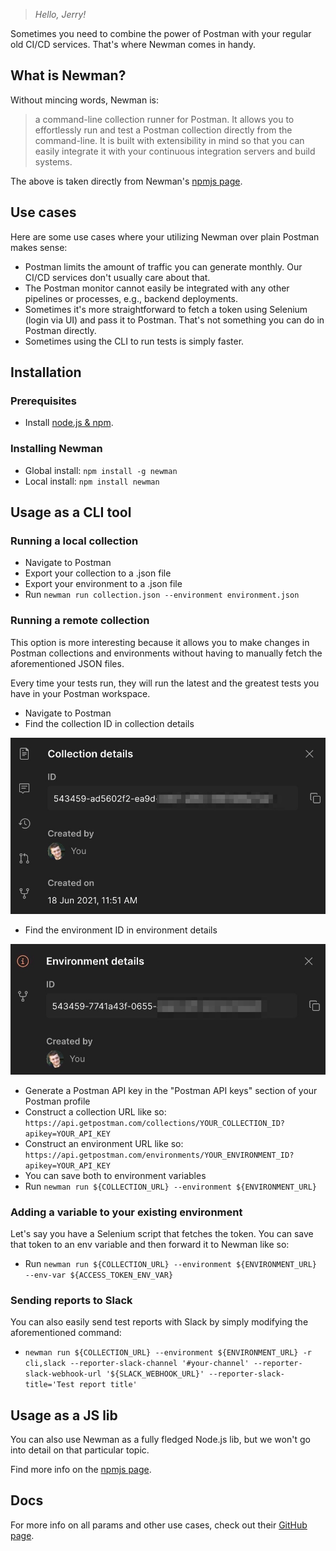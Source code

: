 > *Hello, Jerry!*

Sometimes you need to combine the power of Postman with your regular old CI/CD services. That's where Newman comes in handy.

## What is Newman?

Without mincing words, Newman is:

> a command-line collection runner for Postman. It allows you to effortlessly run and test a Postman collection directly from the command-line. It is built with extensibility in mind so that you can easily integrate it with your continuous integration servers and build systems.

The above is taken directly from Newman's [npmjs page](https://www.npmjs.com/package/newman).

## Use cases

Here are some use cases where your utilizing Newman over plain Postman makes sense:

- Postman limits the amount of traffic you can generate monthly. Our CI/CD services don't usually care about that.
- The Postman monitor cannot easily be integrated with any other pipelines or processes, e.g., backend deployments.
- Sometimes it's more straightforward to fetch a token using Selenium (login via UI) and pass it to Postman. That's not something you can do in Postman directly.
- Sometimes using the CLI to run tests is simply faster.

## Installation

### Prerequisites

- Install [node.js & npm](https://nodejs.org/en/download/package-manager/#macos).

### Installing Newman

- Global install: `npm install -g newman`
- Local install: `npm install newman`

## Usage as a CLI tool

### Running a local collection

- Navigate to Postman
- Export your collection to a .json file
- Export your environment to a .json file
- Run `newman run collection.json --environment environment.json`


### Running a remote collection

This option is more interesting because it allows you to make changes in Postman collections and environments without having to manually fetch the aforementioned JSON files. 

Every time your tests run, they will run the latest and the greatest tests you have in your Postman workspace.

- Navigate to Postman
- Find the collection ID in collection details

![cd.jpg](/img/cd.jpg)

- Find the environment ID in environment details

![ed.jpg](/img/ed.jpg)

- Generate a Postman API key in the "Postman API keys" section of your Postman profile
- Construct a collection URL like so: `https://api.getpostman.com/collections/YOUR_COLLECTION_ID?apikey=YOUR_API_KEY`
- Construct an environment URL like so: `https://api.getpostman.com/environments/YOUR_ENVIRONMENT_ID?apikey=YOUR_API_KEY`
- You can save both to environment variables
- Run `newman run ${COLLECTION_URL} --environment ${ENVIRONMENT_URL}`

### Adding a variable to your existing environment

Let's say you have a Selenium script that fetches the token. You can save that token to an env variable and then forward it to Newman like so:

- Run `newman run ${COLLECTION_URL} --environment ${ENVIRONMENT_URL} --env-var ${ACCESS_TOKEN_ENV_VAR}` 

### Sending reports to Slack

You can also easily send test reports with Slack by simply modifying the aforementioned command:

- `newman run ${COLLECTION_URL} --environment ${ENVIRONMENT_URL} -r cli,slack --reporter-slack-channel '#your-channel' --reporter-slack-webhook-url '${SLACK_WEBHOOK_URL}' --reporter-slack-title='Test report title'`

## Usage as a JS lib

You can also use Newman as a fully fledged Node.js lib, but we won't go into detail on that particular topic.

Find more info on the [npmjs page](https://www.npmjs.com/package/newman#using-newman-as-a-library).

## Docs

For more info on all params and other use cases, check out their [GitHub page](https://github.com/postmanlabs/newman).

